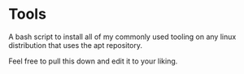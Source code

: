 # Tools
A bash script to install all of my commonly used tooling on any linux distribution that uses the apt repository.

Feel free to pull this down and edit it to your liking.
